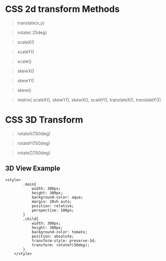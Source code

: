 # CSS 2d transform Methods

> translate(x,y)

> rotate( 25deg)

> scaleX()

> scaleY()

> scale()

> skewX()

> skewY()

> skew()

> matrix( scaleX(), skewY(), skewX(), scaleY(), translateX(), translateY())

# CSS 3D Transform

> rotateX(150deg)

> rotateY(150deg)

> rotateZ(150deg)

## 3D View Example

```
<style>
        .main{
            width: 300px;
            height: 300px;
            background-color: aqua;
            margin: 20vh auto;
            position: relative;
            perspective: 100px;
        }
        .child{
            width: 300px;
            height: 300px;
            background-color: tomato;
            position: absolute;
            transform-style: preserve-3d;
            transform: rotateY(50deg);
        }
    </style>
```
